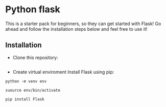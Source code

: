 # Python flask 

This is a starter pack for beginners, so they can get started with Flask! Go ahead and follow the installation steps below and feel free to use it!

## Installation
+ Clone this repository:
```
```
+ Create virtual enviroment Install Flask using pip:
```
python -m venv env

suource env/bin/activate

pip install Flask
```

